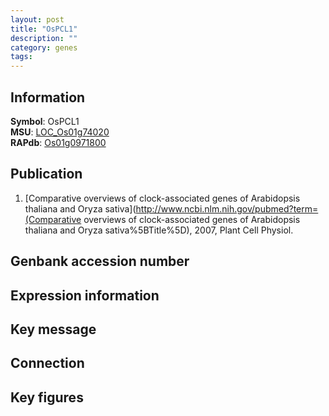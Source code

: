 ```yaml
---
layout: post
title: "OsPCL1"
description: ""
category: genes
tags: 
---
```


## Information
__Symbol__: OsPCL1  
__MSU__: [LOC_Os01g74020](http://rice.plantbiology.msu.edu/cgi-bin/ORF_infopage.cgi?orf=LOC_Os01g74020)  
__RAPdb__: [Os01g0971800](http://rapdb.dna.affrc.go.jp/viewer/gbrowse_details/irgsp1?name=Os01g0971800)  

## Publication
1. [Comparative overviews of clock-associated genes of Arabidopsis thaliana and Oryza sativa](http://www.ncbi.nlm.nih.gov/pubmed?term=(Comparative overviews of clock-associated genes of Arabidopsis thaliana and Oryza sativa%5BTitle%5D), 2007, Plant Cell Physiol.

## Genbank accession number

## Expression information

## Key message

## Connection

## Key figures


